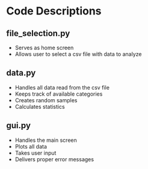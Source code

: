 # Code Descriptions 

## file_selection.py
- Serves as home screen
- Allows user to select a csv file with data to analyze

## data.py
- Handles all data read from the csv file
- Keeps track of available categories
- Creates random samples
- Calculates statistics

## gui.py
- Handles the main screen
- Plots all data
- Takes user input
- Delivers proper error messages
